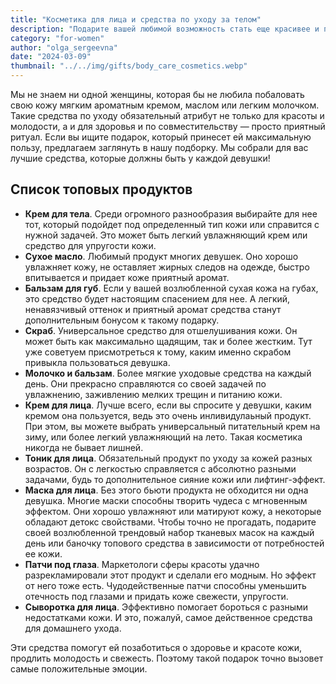 ```yaml
---
title: "Косметика для лица и средства по уходу за телом"
description: "Подарите вашей любимой возможность стать еще красивее и позаботится о своей коже с помощью популярных косметических средств!"
category: "for-women"
author: "olga_sergeevna"
date: "2024-03-09"
thumbnail: "../../img/gifts/body_care_cosmetics.webp"
---
```


Мы не знаем ни одной женщины, которая бы не любила побаловать свою кожу мягким ароматным кремом, маслом или легким молочком. Такие средства по уходу обязательный атрибут не только для красоты и молодости, а и для здоровья и по совместительству — просто приятный ритуал. Если вы ищите подарок, который принесет ей максимальную пользу, предлагаем заглянуть в нашу подборку. Мы собрали для вас лучшие средства, которые должны быть у каждой девушки!

## Список топовых продуктов 

- **Крем для тела**. Среди огромного разнообразия выбирайте для нее тот, который подойдет под определенный тип кожи или справится с нужной задачей. Это может быть легкий увлажняющий крем или средство для упругости кожи.
- **Сухое масло**. Любимый продукт многих девушек. Оно хорошо увлажняет кожу, не оставляет жирных следов на одежде, быстро впитывается и придает коже приятный аромат.
- **Бальзам для губ**. Если у вашей возлюбленной сухая кожа на губах, это средство будет настоящим спасением для нее. А легкий, ненавязчивый оттенок и приятный аромат средства станут дополнительным бонусом к такому подарку.
- **Скраб**. Универсальное средство для отшелушивания кожи. Он может быть как максимально щадящим, так и более жестким. Тут уже советуем присмотреться к тому, каким именно скрабом привыкла пользоваться девушка.
- **Молочко и бальзам**. Более мягкие уходовые средства на каждый день. Они прекрасно справляются со своей задачей по увлажнению, заживлению мелких трещин и питанию кожи. 
- **Крем для лица**. Лучше всего, если вы спросите у девушки, каким кремом она пользуется, ведь это очень инливидулаьный продукт. При этом, вы можете выбрать универсальный питательный крем на зиму, или более легкий увлажняющий на лето. Такая косметика никогда не бывает лишней. 
- **Тоник для лица**. Обязательный продукт по уходу за кожей разных возрастов. Он с легкостью справляется с абсолютно разными задачами, будь то дополнительное сияние кожи или лифтинг-эффект. 
- **Маска для лица**. Без этого бьюти продукта не обходится ни одна девушка. Многие маски способны творить чудеса с мгновенным эффектом. Они хорошо увлажняют или матируют кожу, а некоторые обладают детокс свойствами.  Чтобы точно не прогадать, подарите своей возлюбленной трендовый набор тканевых масок на каждый день или баночку топового средства в зависимости от потребностей ее кожи. 
- **Патчи под глаза**. Маркетологи сферы красоты удачно разрекламировали этот продукт и сделали его модным. Но эффект от него тоже есть. Чудодейственные патчи способны уменьшить отечность под глазами и придать коже свежести, упругости.
- **Сыворотка для лица**. Эффективно помогает бороться с разными недостатками кожи. И это, пожалуй, самое действенное средства для домашнего ухода. 


Эти средства помогут ей позаботиться о здоровье и красоте кожи, продлить молодость и свежесть. Поэтому такой подарок точно вызовет самые положительные эмоции. 

